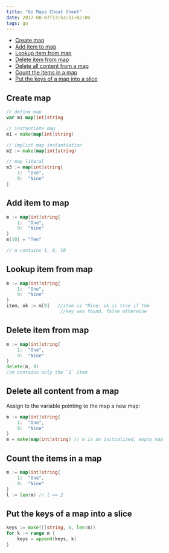 ```yaml
---
title: "Go Maps Cheat Sheet"
date: 2017-08-07T13:53:51+02:00
tags: go
---
```


<!-- TOC -->

- [Create map](#create-map)
- [Add item to map](#add-item-to-map)
- [Lookup item from map](#lookup-item-from-map)
- [Delete item from map](#delete-item-from-map)
- [Delete all content from a map](#delete-all-content-from-a-map)
- [Count the items in a map](#count-the-items-in-a-map)
- [Put the keys of a map into a slice](#put-the-keys-of-a-map-into-a-slice)

<!-- /TOC -->

## Create map

```go
// define map
var m1 map[int]string

// instantiate map
m1 = make(map[int]string)

// implict map instantiation
m2 := make(map[int]string)

// map literal
m3 := map[int]string{
    1:  "One",
    9:  "Nine"
}
```

## Add item to map

```go
m := map[int]string{
    1:  "One",
    9:  "Nine"
}
m[10] = "Ten"

// m contains 1, 9, 10
```

## Lookup item from map

```go
m := map[int]string{
    1:  "One",
    9:  "Nine"
}
item, ok := m[9]   //item is "Nine; ok is true if the
                    //key was found, false otherwise
```

## Delete item from map

```go
m := map[int]string{
    1:  "One",
    9:  "Nine"
}
delete(m, 9)
//m contains only the `1` item
```

## Delete all content from a map

Assign to the variable pointing to the map a new map:

```go
m := map[int]string{
    1:  "One",
    9:  "Nine"
}
m = make(map[int]string) // m is an initialized, empty map
```

## Count the items in a map

```go
m := map[int]string{
    1:  "One",
    9:  "Nine"
}
l := len(m) // l == 2
```

## Put the keys of a map into a slice

```go
keys := make([]string, 0, len(m))
for k := range m {
    keys = append(keys, k)
}
```